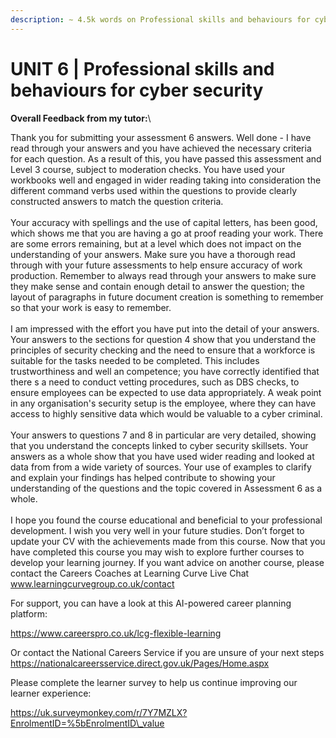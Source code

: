 ```yaml
---
description: ∼ 4.5k words on Professional skills and behaviours for cyber security
---
```


# UNIT 6 | Professional skills and behaviours for cyber security

**Overall Feedback from my tutor:**\


Thank you for submitting your assessment 6 answers. Well done - I have read through your answers and you have achieved the necessary criteria for each question. As a result of this, you have passed this assessment and Level 3 course, subject to moderation checks. You have used your workbooks well and engaged in wider reading taking into consideration the different command verbs used within the questions to provide clearly constructed answers to match the question criteria.\
\
Your accuracy with spellings and the use of capital letters, has been good, which shows me that you are having a go at proof reading your work. There are some errors remaining, but at a level which does not impact on the understanding of your answers. Make sure you have a thorough read through with your future assessments to help ensure accuracy of work production.  Remember to always read through your answers to make sure they make sense and contain enough detail to answer the question; the layout of paragraphs in future document creation is something to remember so that your work is easy to remember.\
\
I am impressed with the effort you have put into the detail of your answers. Your answers to the sections for question 4 show that you understand the principles of security checking and the need to ensure that a workforce is suitable for the tasks needed to be completed.  This includes trustworthiness and well an competence; you have correctly identified that there s a need to conduct vetting procedures, such as DBS checks, to ensure employees can be expected to use data appropriately.  A weak point in any organisation's security setup is the employee, where they can have access to highly sensitive data which would be valuable to a cyber criminal.\
\
Your answers to questions 7 and 8 in particular are very detailed, showing that you understand the concepts linked to cyber security skillsets. Your answers as a whole show that you have used wider reading and looked at data from from a wide variety of sources.  Your use of examples to clarify and explain your findings has helped contribute to showing your understanding of the questions and the topic covered in Assessment 6 as a whole.\
\
I hope you found the course educational and beneficial to your professional development. I wish you very well in your future studies. Don’t forget to update your CV with the achievements made from this course. Now that you have completed this course you may wish to explore further courses to develop your learning journey. If you want advice on another course, please contact the Careers Coaches at Learning Curve Live Chat www.learningcurvegroup.co.uk/contact

For support, you can have a look at this AI-powered career planning platform:

https://www.careerspro.co.uk/lcg-flexible-learning

Or contact the National Careers Service if you are unsure of your next steps https://nationalcareersservice.direct.gov.uk/Pages/Home.aspx

Please complete the learner survey to help us continue improving our learner experience:

https://uk.surveymonkey.com/r/7Y7MZLX?EnrolmentID=%5bEnrolmentID\_value
